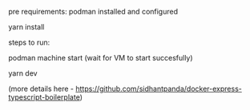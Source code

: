 pre requirements:
podman installed and configured

yarn install


steps to run:

podman machine start
(wait for VM to start succesfully)

yarn dev


(more details here - https://github.com/sidhantpanda/docker-express-typescript-boilerplate)
